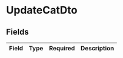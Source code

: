 # UpdateCatDto


## Fields

| Field       | Type        | Required    | Description |
| ----------- | ----------- | ----------- | ----------- |